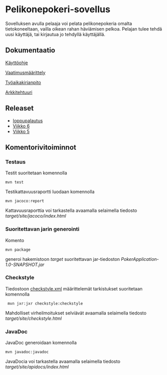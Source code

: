# Pelikonepokeri-sovellus

Sovelluksen avulla pelaaja voi pelata pelikonepokeria omalta tietokoneeltaan, vailla oikean rahan häviämisen pelkoa. Pelajan tulee tehdä uusi käyttäjä, tai kirjautua jo tehdyllä käyttäjällä.

## Dokumentaatio

[Käyttöohje](https://github.com/Henrikhi/ot-harjoitustyo/blob/master/Dokumentaatio/kayttoohje.md)

[Vaatimusmäärittely](https://github.com/Henrikhi/ot-harjoitustyo/blob/master/Dokumentaatio/vaatimusmaarittely.md)

[Työaikakirjanpito](https://github.com/Henrikhi/ot-harjoitustyo/blob/master/Dokumentaatio/tuntikirjanpito.md)

[Arkkitehtuuri](https://github.com/Henrikhi/ot-harjoitustyo/blob/master/Dokumentaatio/arkkitehtuuri.md)

## Releaset
* [loppupalautus](https://github.com/Henrikhi/ot-harjoitustyo/releases/tag/loppupalautus)
* [Viikko 6](https://github.com/Henrikhi/ot-harjoitustyo/releases/tag/Viikko6)
* [Viikko 5](https://github.com/Henrikhi/ot-harjoitustyo/releases/tag/viikko5)

## Komentorivitoiminnot

### Testaus

Testit suoritetaan komennolla

```
mvn test
```

Testikattavuusraportti luodaan komennolla

```
mvn jacoco:report
```

Kattavuusraporttia voi tarkastella avaamalla selaimella tiedosto _target/site/jacoco/index.html_

### Suoritettavan jarin generointi

Komento

```
mvn package
```

generoi hakemistoon _target_ suoritettavan jar-tiedoston _PokerApplication-1.0-SNAPSHOT.jar_

### Checkstyle

Tiedostoon [checkstyle.xml](https://github.com/Henrikhi/ot-harjoitustyo/blob/master/PokerApplication/checkstyle.xml) määrittelemät tarkistukset suoritetaan komennolla

```
 mvn jxr:jxr checkstyle:checkstyle
```

Mahdolliset virheilmoitukset selviävät avaamalla selaimella tiedosto _target/site/checkstyle.html_

### JavaDoc

JavaDoc generoidaan komennolla

```
mvn javadoc:javadoc
```

JavaDocia voi tarkastella avaamalla selaimella tiedosto _target/site/apidocs/index.html_

